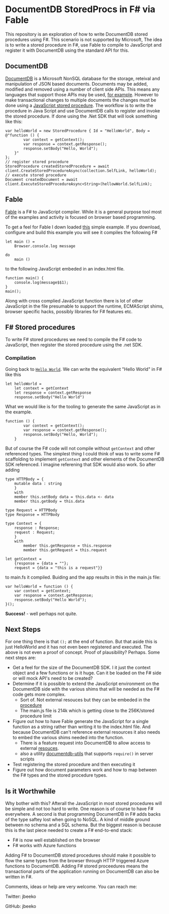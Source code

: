 # DocumentDB StoredProcs in F# via Fable 

This repository is an exploration of how to write DocumentDB stored procedures using F#. This scenario is not supported by Microsoft, The idea is to write a stored procedure in F#, use Fable to compile to JavaScript and register it with DocumentDB using the standard API for this. 

## DocumentDB
[DocumentDB](https://azure.microsoft.com/en-us/services/documentdb/) is a Microsoft NonSQL database for the storage, reteival and manipulation of JSON based documents. Documents may be added, modified and removed using a number of client side APIs. This means any languages that support those APIs may be used, [for example](https://docs.microsoft.com/en-us/dotnet/articles/fsharp/using-fsharp-on-azure/#using-azure-documentdb-with-f). However to make transactional changes to multiple documents the changes must be done using a [JavaScript stored procedure](https://www.documentdb.com/javascript/tutorial). The workflow is to write the procedure in Java Script and use DocumentDB calls to register and invoke the stored procedure. If done using the .Net SDK that will look something like this:


```
var helloWorld = new StoredProcedure { Id = "HelloWorld", Body = @"function () {
        var context = getContext();
        var response = context.getResponse();
        response.setBody("Hello, World");
    }"
};
// register stored procedure
StoredProcedure createdStoredProcedure = await client.CreateStoredProcedureAsync(collection.SelfLink, helloWorld);
// execute stored procedure
Document createdDocument = await client.ExecuteStoredProcedureAsync<String>(hellowWorld.SelfLink);
```

## Fable
[Fable]() is a F# to JavaScript compiler. While it is a general purpose tool most of the examples and activity is focused on browser based programming. 

To get a feel for Fable I down loaded [this](https://github.com/Pauan/fable-getting-started) simple example. If you download, configure and build this example you will see it  compiles the following F#
```
let main () =
    Browser.console.log message

do
    main ()
```

to the following JavaScript embeded in an index.html file.
```
function main() {
    console.log(message$$1);
}
main();
```
Along with cross complied JavaScript function there is lot of other JavaScript in the file presumable to support the runtime, ECMAScript shims, browser specific hacks, possibly libraries for F# features etc.


## F# Stored procedures
To write F# stored procedures we need to compile the F# code to JavaScript, then register the stored procedure using the .net SDK. 

### Compilation
Going back to [`Hello World`](https://www.documentdb.com/javascript/tutorial). We can write the equivalent "Hello World" in F# like this
```
let helloWorld =
    let context = getContext
    let response = context.getResponse
    response.setBody("Hello World")
```
What we would like is for the tooling to generate the same JavaScript as in the example. 

```
function () {
        var context = getContext();
        var response = context.getResponse();
        response.setBody("Hello, World");
    }
```

But of course the F# code will not compile without `getContext` and other referenced types. The simplest thing I could think of was to write some F# scaffolding to implement `getContext` and other elements of the DocumentDB SDK referenced. I imagine referening that SDK would also work. So after adding

```
type HTTPBody = {
    mutable data : string
    }
    with
    member this.setBody data = this.data <- data
    member this.getBody = this.data

type Request = HTTPBody
type Response = HTTPBody

type Context = {
    response : Response;
    request : Request;
    }
    with 
        member this.getResponse = this.response
        member this.getRequest = this.request

let getContext = 
    {response = {data = ""};
    request = {data = "this is a request"}}
```
to main.fs it compiled. Buiding and the app results in this in the main.js file:
```
var helloWorld = function () {
    var context = getContext;
    var response = context.getResponse;
    response.setBody("Hello World");
}();
```

**Success!** - well perhaps not quite.  

## Next Steps

For one thing there is that `();` at the end of function. But that aside this is just HelloWorld and it has not even been registered and executed. The above is not even a proof of concept. Proof of plausibility? Perhaps. Some next steps are:

* Get a feel for the size of the DocumentDB SDK. I it just the context object and a few functions or is it huge. Can it be loaded on the F# side or will mock API's need to be created?
* Determine if it is possible to extend the JavaScript environment on the DocumentDB side with the various shims that will be needed as the F# code gets more complex.
    - Sort of. Not external resouces but they can be embeded in the [procedure](http://stackoverflow.com/questions/29893903/is-there-a-way-of-using-javascript-libraries-in-azure-documentdb-server-code)
    - The main.js file is 214k which is getting close to the 256K/stored procedure limit
* Figure out how to have Fable generate the JavaScript for a single function as a string rather than writing it to the index.html file. And because DocumentDB can't reference external resources it also needs to embed the various shims needed into the function. 
    - There is a feature request into DocumentDB to allow access to external [resouces](https://feedback.azure.com/forums/263030-documentdb/suggestions/7724601-the-ability-to-reference-javascript-libraries-e-g).
    - also a utility [documentdb-utils](https://github.com/lmaccherone/documentdb-utils#support-for-require-in-server-side-scripts) that supports `require()` in server scripts
* Test registering the stored procedure and then executing it
* Figure out how document parameters work and how to map between the F# types and the stored procedure types.

## Is it Worthwhile

Why bother with this? Afterall the JavaScript in most stored procedures will be simple and not too hard to write. One reason is of course to have F# everywhere. A second is that programming DocumentDB in F# adds backs of the type saftey lost when going to NoSQL. A kind of middle ground between no schema and a SQL schema. But the biggest reason is because this is the last piece needed to create a F# end-to-end stack:

* F# is now well established on the browser
* F# works with Azure functions 

Adding F# to DocumentDB stored procedures should make it possible to flow the same types from the browser through HTTP triggered Azure functions to DocumentDB. Adding F# stored proceedures means the transactional parts of the application running on DocumentDB can also be written in F#.



Comments, ideas or help are very welcome. You can reach me:

Twitter: jbeeko

GitHub: jbeeko
